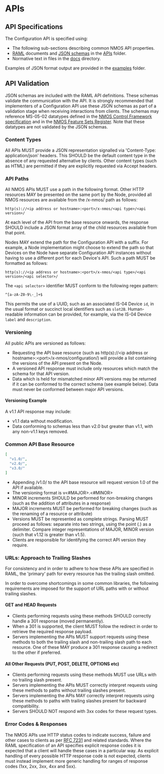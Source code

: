 
# APIs

## API Specifications

The Configuration API is specified using:

* The following sub-sections describing common NMOS API properties.
* [RAML](http://raml.org/) documents and [JSON schemas](http://tools.ietf.org/html/draft-zyp-json-schema-04) in the [APIs](../APIs/) folder.
* Normative text in files in the [docs](../docs) directory.

Examples of JSON format output are provided in the [examples](../examples/) folder.

## API Validation

JSON schemas are included with the RAML API definitions.
These schemas validate the communication with the API.
It is strongly recommended that implementers of a Configuration API use these JSON schemas as part of a validation stage when receiving interactions from clients.
The schemas may reference MS-05-02 datatypes defined in the [NMOS Control Framework specification](https://specs.amwa.tv/ms-05-02/branches/v1.0.x/models/datatypes/) and in the [NMOS Feature Sets Register](https://specs.amwa.tv/nmos-control-feature-sets/branches/publish-device-configuration/device-configuration/). Note that these datatypes are not validated by the JSON schemas.

### Content Types

All APIs MUST provide a JSON representation signalled via 'Content-Type: application/json' headers.
This SHOULD be the default content type in the absence of any requested alternative by clients.
Other content types (such as HTML) are permitted if they are explicitly requested via Accept headers.

### API Paths

All NMOS APIs MUST use a path in the following format.
Other HTTP resources MAY be presented on the same port by the Node, provided all NMOS resources are available from the /x-nmos/ path as follows:

```
http(s)://<ip address or hostname>:<port>/x-nmos/<api type>/<api version>/
```

At each level of the API from the base resource onwards, the response SHOULD include a JSON format array of the child resources available from that point.

Nodes MAY extend the path for the Configuration API with a suffix.
For example, a Node implementation might choose to extend the path so that Devices on the Node have separate Configuration API instances without having to use a different port for each Device's API.
Such a path MUST be formatted as follows:

```
http(s)://<ip address or hostname>:<port>/x-nmos/<api type>/<api version>/<api selector>/
```

The `<api selector>` identifier MUST conform to the following regex pattern:

```
^[a-zA-Z0-9\-_]+$
```

This permits the use of a UUID, such as an associated IS-04 Device `id`, in the usual format or succinct local identifiers such as `slot2B`.
Human-readable information can be provided, for example, via the IS-04 Device `label` and `description`.

### Versioning

All public APIs are versioned as follows:

* Requesting the API base resource (such as http(s)://&lt;ip address or hostname&gt;:&lt;port&gt;/x-nmos/configuration/) will provide a list containing the versions of the API present on the Node.
* A versioned API response must include only resources which match the schema for that API version.
* Data which is held for mismatched minor API versions may be returned if it can be conformed to the correct schema (see example below). Data must never be conformed between major API versions.

#### Versioning Example

A v1.1 API response may include:

* v1.1 data without modification.
* Data conforming to schemas less than v2.0 but greater than v1.1, with any non-v1.1 keys removed.

### Common API Base Resource

```json
[
  "v1.0/",
  "v2.0/",
  "v3.0/"
]
```

* Appending /v1.0/ to the API base resource will request version 1.0 of the API if available.
* The versioning format is v&lt;#MAJOR&gt;.&lt;#MINOR&gt;
* MINOR increments SHOULD be performed for non-breaking changes (such as the addition of attributes in a response)
* MAJOR increments MUST be performed for breaking changes (such as the renaming of a resource or attribute)
* Versions MUST be represented as complete strings. Parsing MUST proceed as follows: separate into two strings, using the point (.) as a delimiter. Compare integer representations of MAJOR, MINOR version (such that v1.12 is greater than v1.5).
* Clients are responsible for identifying the correct API version they require.

### URLs: Approach to Trailing Slashes

For consistency and in order to adhere to how these APIs are specified in RAML, the 'primary' path for every resource has the trailing slash omitted.

In order to overcome shortcomings in some common libraries, the following requirements are imposed for the support of URL paths with or without trailing slashes.

#### GET and HEAD Requests

* Clients performing requests using these methods SHOULD correctly handle a 301 response (moved permanently).
* When a 301 is supported, the client MUST follow the redirect in order to retrieve the required response payload.
* Servers implementing the APIs MUST support requests using these methods to both the trailing slash and non-trailing slash path to each resource. One of these MAY produce a 301 response causing a redirect to the other if preferred.

#### All Other Requests (PUT, POST, DELETE, OPTIONS etc)

* Clients performing requests using these methods MUST use URLs with no trailing slash present.
* Servers implementing the APIs MUST correctly interpret requests using these methods to paths without trailing slashes present.
* Servers implementing the APIs MAY correctly interpret requests using these methods to paths with trailing slashes present for backward compatibility.
* Servers SHOULD NOT respond with 3xx codes for these request types.

### Error Codes & Responses

The NMOS APIs use HTTP status codes to indicate success, failure and other cases to clients as per [RFC 7231](https://tools.ietf.org/html/rfc7231) and related standards.
Where the RAML specification of an API specifies explicit response codes it is expected that a client will handle these cases in a particular way.
As explicit handling of every possible HTTP response code is not expected, clients must instead implement more generic handling for ranges of response codes (1xx, 2xx, 3xx, 4xx and 5xx).
